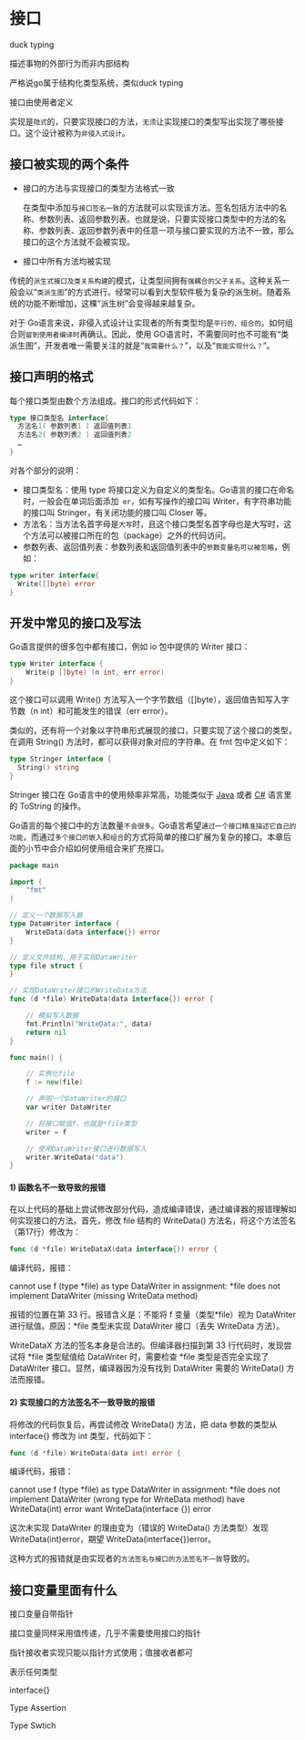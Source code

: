 # 接口

duck typing

描述事物的外部行为而非内部结构

严格说go属于结构化类型系统，类似duck typing



接口由使用者定义



实现是`隐式`的，只要实现接口的方法，`无须`让实现接口的类型写出实现了哪些接口。这个设计被称为`非侵入式设计`。

## 接口被实现的两个条件

* 接口的方法与实现接口的类型方法格式一致

  在类型中添加与`接口签名一致`的方法就可以实现该方法。签名包括方法中的名称、参数列表、返回参数列表。也就是说，只要实现接口类型中的方法的名称、参数列表、返回参数列表中的任意一项与接口要实现的方法不一致，那么接口的这个方法就不会被实现。

* 接口中所有方法均被实现

传统的`派生式接口及类关系构建`的模式，让类型间拥有`强耦合的父子关系`。这种关系一般会以“`类派生图`”的方式进行。经常可以看到大型软件极为复杂的派生树。随着系统的功能不断增加，这棵“派生树”会变得越来越复杂。

对于 Go语言来说，非侵入式设计让实现者的所有类型均是`平行的、组合的`。如何组合则`留到使用者编译时`再确认。因此，使用 GO语言时，不需要同时也不可能有“类派生图”，开发者唯一需要关注的就是“`我需要什么？`”，以及“`我能实现什么？`”。

## 接口声明的格式

每个接口类型由数个方法组成。接口的形式代码如下：

```go
type 接口类型名 interface{    
  方法名1( 参数列表1 ) 返回值列表1    
  方法名2( 参数列表2 ) 返回值列表2    
  …
}
```

对各个部分的说明：

- 接口类型名：使用 type 将接口定义为自定义的类型名。Go语言的接口在命名时，一般会在单词后面添加` er`，如有写操作的接口叫 Writer，有字符串功能的接口叫 Stringer，有关闭功能的接口叫 Closer 等。
- 方法名：当方法名首字母是`大写`时，且这个接口类型名首字母也是大写时，这个方法可以被接口所在的包（package）之外的代码访问。
- 参数列表、返回值列表：参数列表和返回值列表中的`参数变量名可以被忽略`，例如：

```go
type writer interface{    
  Write([]byte) error
}
```

## 开发中常见的接口及写法

Go语言提供的很多包中都有接口，例如 io 包中提供的 Writer 接口：

```go
type Writer interface {    
	Write(p []byte) (n int, err error)
}
```

这个接口可以调用 Write() 方法写入一个字节数组（[]byte），返回值告知写入字节数（n int）和可能发生的错误（err error）。

类似的，还有将一个对象以字符串形式展现的接口，只要实现了这个接口的类型，在调用 String() 方法时，都可以获得对象对应的字符串。在 fmt 包中定义如下：

```go
type Stringer interface { 
  String() string
}
```

Stringer 接口在 Go语言中的使用频率非常高，功能类似于 [Java](http://c.biancheng.net/java/) 或者 [C#](http://c.biancheng.net/csharp/) 语言里的 ToString 的操作。

Go语言的每个接口中的方法数量`不会很多`。Go语言希望`通过一个接口精准描述它自己的功能`，而通过`多个接口的嵌入`和`组合`的方式将简单的接口扩展为复杂的接口。本章后面的小节中会介绍如何使用组合来扩充接口。



```go
package main

import (
    "fmt"
)

// 定义一个数据写入器
type DataWriter interface {
    WriteData(data interface{}) error
}

// 定义文件结构，用于实现DataWriter
type file struct {
}

// 实现DataWriter接口的WriteData方法
func (d *file) WriteData(data interface{}) error {

    // 模拟写入数据
    fmt.Println("WriteData:", data)
    return nil
}

func main() {

    // 实例化file
    f := new(file)

    // 声明一个DataWriter的接口
    var writer DataWriter

    // 将接口赋值f，也就是*file类型
    writer = f

    // 使用DataWriter接口进行数据写入
    writer.WriteData("data")
}
```

#### 1) 函数名不一致导致的报错

在以上代码的基础上尝试修改部分代码，造成编译错误，通过编译器的报错理解如何实现接口的方法。首先，修改 file 结构的 WriteData() 方法名，将这个方法签名（第17行）修改为：

```go
func (d *file) WriteDataX(data interface{}) error {
```

编译代码，报错：

cannot use f (type *file) as type DataWriter in assignment:
    *file does not implement DataWriter (missing WriteData method)

报错的位置在第 33 行。报错含义是：不能将 f 变量（类型*file）视为 DataWriter 进行赋值。原因：*file 类型未实现 DataWriter 接口（丢失 WriteData 方法）。

WriteDataX 方法的签名本身是合法的。但编译器扫描到第 33 行代码时，发现尝试将 *file 类型赋值给 DataWriter 时，需要检查 *file 类型是否完全实现了 DataWriter 接口。显然，编译器因为没有找到 DataWriter 需要的 WriteData() 方法而报错。

#### 2) 实现接口的方法签名不一致导致的报错

将修改的代码恢复后，再尝试修改 WriteData() 方法，把 data 参数的类型从 interface{} 修改为 int 类型，代码如下：

```go
func (d *file) WriteData(data int) error {
```

编译代码，报错：

cannot use f (type *file) as type DataWriter in assignment:
    *file does not implement DataWriter (wrong type for WriteData method)
        have WriteData(int) error
        want WriteData(interface {}) error

这次未实现 DataWriter 的理由变为（错误的 WriteData() 方法类型）发现 WriteData(int)error，期望 WriteData(interface{})error。

这种方式的报错就是由实现者的`方法签名与接口的方法签名不一致`导致的。



## 接口变量里面有什么

接口变量自带指针

接口变量同样采用值传递，几乎不需要使用接口的指针

指针接收者实现只能以指针方式使用；值接收者都可



表示任何类型

interface{}

Type Assertion

Type Swtich